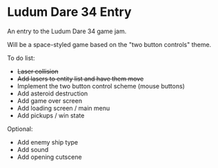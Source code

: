 # Ludum Dare 34 Entry
An entry to the Ludum Dare 34 game jam.

Will be a space-styled game based on the "two button controls" theme.

To do list: 
- ~~Laser collision~~
- ~~Add lasers to entity list and have them move~~
- Implement the two button control scheme (mouse buttons)
- Add asteroid destruction
- Add game over screen
- Add loading screen / main menu
- Add pickups / win state

Optional:
- Add enemy ship type
- Add sound
- Add opening cutscene
